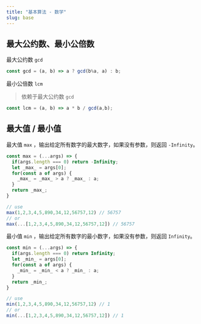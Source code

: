```yaml
---
title: "基本算法 - 数学"
slug: base
---
```


## 最大公约数、最小公倍数
最大公约数 `gcd`
```js
const gcd = (a, b) => a ? gcd(b%a, a) : b;
```

最小公倍数 `lcm` 
> 依赖于最大公约数 `gcd`
```js
const lcm = (a, b) => a * b / gcd(a,b);
```

## 最大值 / 最小值
最大值 `max` ，输出给定所有数字的最大数字，如果没有参数，则返回  `-Infinity`。
```js
const max = (...args) => {
  if(args.length === 0) return -Infinity;
  let _max_ = args[0];
  for(const a of args) {
    _max_ = _max_ > a ? _max_ : a;
  }
  return _max_;
}

// use
max(1,2,3,4,5,890,34,12,56757,12) // 56757
// or
max(...[1,2,3,4,5,890,34,12,56757,12]) // 56757
```

最小值 `min` ，输出给定所有数字的最小数字，如果没有参数，则返回  `Infinity`。
```js
const min = (...args) => {
  if(args.length === 0) return Infinity;
  let _min_ = args[0];
  for(const a of args) {
    _min_ = _min_ < a ? _min_ : a;
  }
  return _min_;
}

// use
min(1,2,3,4,5,890,34,12,56757,12) // 1
// or
min(...[1,2,3,4,5,890,34,12,56757,12]) // 1
```



